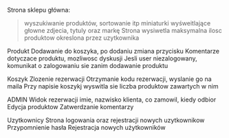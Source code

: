 Strona sklepu główna:
>wyszukiwanie produktów, sortowanie itp
>miniaturki wyśweitlające głowne zdjecia, tytuly oraz markę
>Strona wysiwetla maksymalna ilosc produktow okreslona przez uzytkownika

Produkt
Dodawanie do koszyka, po dodaniu zmiana przycisku
Komentarze dotyczace produktu, mozliwosc dyskusji
Jesli user niezalogowany, komunikat o zalogowaniu sie zanim dodawanie produktu

Koszyk
Zlozenie rezerwacji
Otrzymanie kodu rezerwacji, wyslanie go na maila
Przy napisie koszykj wyswitla sie liczba produktow zawartych w nim

ADMIN
Widok rezerwacji imie, nazwisko klienta, co zamowil, kiedy odbior
Edycja produktow
Zatwerdzanie komentarzy

Uzytkownicy
Strona logowania oraz rejestracji nowych uzytkownikow
Przypomnienie hasła
Rejestracja nowych użytkowników